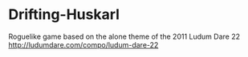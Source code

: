 # Drifting-Huskarl
Roguelike game based on the alone theme of the 2011 Ludum Dare 22 http://ludumdare.com/compo/ludum-dare-22
